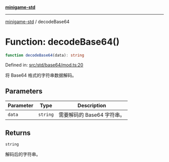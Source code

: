 [**minigame-std**](../README.md)

***

[minigame-std](../README.md) / decodeBase64

# Function: decodeBase64()

```ts
function decodeBase64(data): string
```

Defined in: [src/std/base64/mod.ts:20](https://github.com/JiangJie/minigame-std/blob/c702c23d8258d9dd96d873df515d0027c84fb302/src/std/base64/mod.ts#L20)

将 Base64 格式的字符串数据解码。

## Parameters

| Parameter | Type | Description |
| ------ | ------ | ------ |
| `data` | `string` | 需要解码的 Base64 字符串。 |

## Returns

`string`

解码后的字符串。
